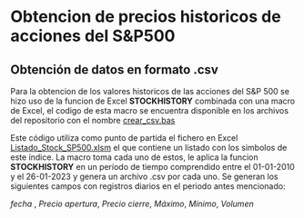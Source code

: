 # Obtencion de precios historicos de acciones del S&P500

## Obtención de datos en formato .csv

Para la obtencion de los valores historicos de las acciones del S&P 500 se hizo uso de la funcion de Excel **STOCKHISTORY** combinada con una macro de Excel, el codigo de esta macro se encuentra disponible en los archivos del repositorio con el nombre [crear_csv.bas](https://github.com/DanielDataAnalyst/Data-Analyst-Portfolio/blob/main/Stocks%20S%26P500/crear_csv.bas)

Este código utiliza como punto de partida el fichero en Excel [Listado_Stock_SP500.xlsm](https://github.com/DanielDataAnalyst/Data-Analyst-Portfolio/tree/main/Stocks%20S%26P500) el que contiene un listado con los simbolos de este índice. La macro toma cada uno de estos, le aplica la funcion **STOCKHISTORY** en un período de tiempo comprendido entre el 01-01-2010 y el 26-01-2023 y genera un archivo .csv por cada uno.
Se generan los siguientes campos con registros diarios en el periodo antes mencionado: 

*fecha* , *Precio apertura*, *Precio cierre*, *Máximo*, *Mínimo*, *Volumen*


## 
